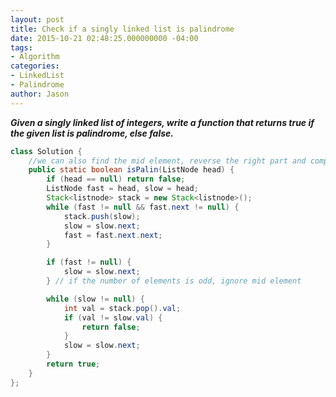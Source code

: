 ```yaml
---
layout: post
title: Check if a singly linked list is palindrome
date: 2015-10-21 02:48:25.000000000 -04:00
tags:
- Algorithm
categories:
- LinkedList
- Palindrome
author: Jason
---
```

<p><strong><em>Given a singly linked list of integers, write a function that returns true if the given list is palindrome, else false.</em></strong></p>


``` java
class Solution {
    //we can also find the mid element, reverse the right part and compare with left part
    public static boolean isPalin(ListNode head) {
        if (head == null) return false;
        ListNode fast = head, slow = head;
        Stack<listnode> stack = new Stack<listnode>();
        while (fast != null && fast.next != null) {
            stack.push(slow);
            slow = slow.next;
            fast = fast.next.next;
        }

        if (fast != null) {
            slow = slow.next;
        } // if the number of elements is odd, ignore mid element

        while (slow != null) {
            int val = stack.pop().val;
            if (val != slow.val) {
                return false;
            }
            slow = slow.next;
        }
        return true;
    }
};
```
